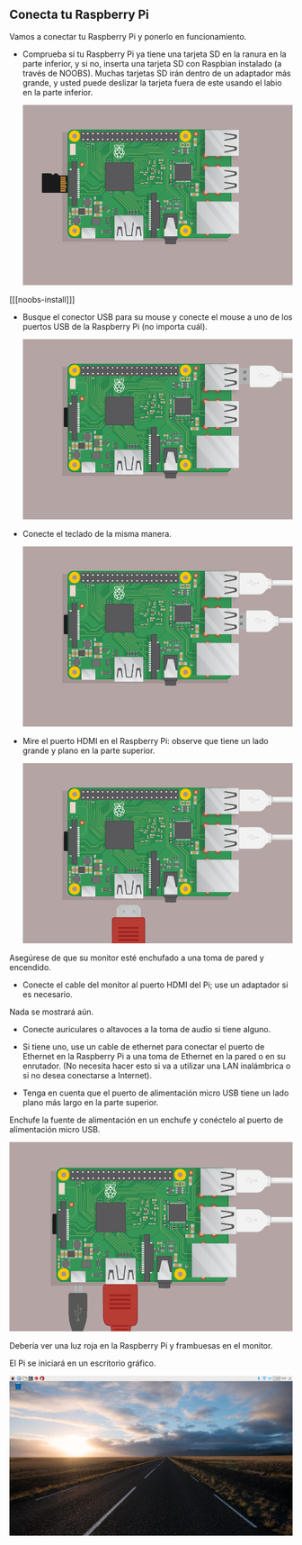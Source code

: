 ## Conecta tu Raspberry Pi

Vamos a conectar tu Raspberry Pi y ponerlo en funcionamiento.

+ Comprueba si tu Raspberry Pi ya tiene una tarjeta SD en la ranura en la parte inferior, y si no, inserta una tarjeta SD con Raspbian instalado (a través de NOOBS). Muchas tarjetas SD irán dentro de un adaptador más grande, y usted puede deslizar la tarjeta fuera de este usando el labio en la parte inferior.
    
    ![captura de pantalla](images/pi-sd.png)

[[[noobs-install]]]

+ Busque el conector USB para su mouse y conecte el mouse a uno de los puertos USB de la Raspberry Pi (no importa cuál).
    
    ![captura de pantalla](images/pi-mouse.png)

+ Conecte el teclado de la misma manera.
    
    ![captura de pantalla](images/pi-keyboard.png)

+ Mire el puerto HDMI en el Raspberry Pi: observe que tiene un lado grande y plano en la parte superior.
    
    ![captura de pantalla](images/pi-hdmi.png)

Asegúrese de que su monitor esté enchufado a una toma de pared y encendido.

+ Conecte el cable del monitor al puerto HDMI del Pi; use un adaptador si es necesario.

Nada se mostrará aún.

+ Conecte auriculares o altavoces a la toma de audio si tiene alguno.

+ Si tiene uno, use un cable de ethernet para conectar el puerto de Ethernet en la Raspberry Pi a una toma de Ethernet en la pared o en su enrutador. (No necesita hacer esto si va a utilizar una LAN inalámbrica o si no desea conectarse a Internet).

+ Tenga en cuenta que el puerto de alimentación micro USB tiene un lado plano más largo en la parte superior.

Enchufe la fuente de alimentación en un enchufe y conéctelo al puerto de alimentación micro USB.

![captura de pantalla](images/pi-power.png)

Debería ver una luz roja en la Raspberry Pi y frambuesas en el monitor.

El Pi se iniciará en un escritorio gráfico.

![captura de pantalla](images/pi-desktop.png)
